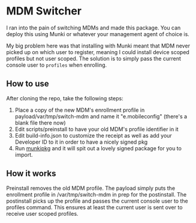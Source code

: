 # MDM Switcher

I ran into the pain of switching MDMs and made this package. You can deploy this using Munki or whatever your management agent of choice is.

My big problem here was that installing with Munki meant that MDM never picked up on which user to register, meaning I could install device scoped profiles but not user scoped. The solution is to simply pass the current console user to `profiles` when enrolling.

## How to use
After cloning the repo, take the following steps:

 1. Place a copy of the new MDM's enrollment profile in payload/var/tmp/switch-mdm and name it "e.mobileconfig" (there's a blank file there now)
 2. Edit scripts/preinstall to have your old MDM's profile identifier in it
 3. Edit build-info.json to customize the receipt as well as add your Developer ID to it in order to have a nicely signed pkg
 4. Run [munkipkg](https://github.com/munki/munki-pkg.git) and it will spit out a lovely signed package for you to import.

## How it works
Preinstall removes the old MDM profile.
The payload simply puts the enrollment profile in /var/tmp/switch-mdm in prep for the postinstall.
The postinstall picks up the profile and passes the current console user to the profiles command. This ensures at least the current user is sent over to receive user scoped profiles.
